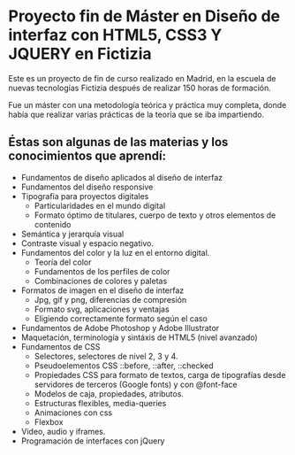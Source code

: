 
# Proyecto fin de Máster en Diseño de interfaz con HTML5, CSS3 Y JQUERY en Fictizia


Este es un proyecto de fin de curso realizado en Madrid, en la escuela de nuevas tecnologías Fictizia después de realizar 150 horas de formación.

Fue un máster con una metodología teórica y práctica muy completa, donde había que realizar varias prácticas de la teoría que se iba impartiendo.

## Éstas son algunas de las materias y los conocimientos que aprendí:

* Fundamentos de diseño aplicados al diseño de interfaz
* Fundamentos del diseño responsive
* Tipografía para proyectos digitales
    * Particularidades en el mundo digital
    * Formato óptimo de titulares, cuerpo de texto y otros elementos de contenido
* Semántica y jerarquía visual
* Contraste visual y espacio negativo.
* Fundamentos del color y la luz en el entorno digital.
    * Teoría del color
    * Fundamentos de los perfiles de color
    * Combinaciones de colores y paletas
* Formatos de imagen en el diseño de interfaz
    * Jpg, gif y png, diferencias de compresión
    * Formato svg, aplicaciones y ventajas
    * Eligiendo correctamente formato según el caso
* Fundamentos de Adobe Photoshop y Adobe Illustrator
* Maquetación, terminología y sintáxis de HTML5 (nivel avanzado)
* Fundamentos de CSS
    * Selectores, selectores de nivel 2, 3 y 4.
    * Pseudoelementos CSS ::before, ::after, ::checked
    * Propiedades CSS para formato de textos, carga de tipografías desde servidores de terceros (Google fonts) y con @font-face
    * Modelos de caja, propiedades, atributos.
    * Estructuras flexibles, media-queries
    * Animaciones con css
    * Flexbox
* Video, audio y iframes.
* Programación de interfaces con jQuery


